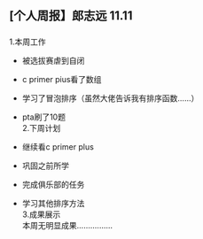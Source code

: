 ## [个人周报】郎志远 11.11
### 
1.本周工作
  
- 被选拔赛虐到自闭  
- c primer pius看了数组   
- 学习了冒泡排序（虽然大佬告诉我有排序函数......）   
- pta刷了10题   
2.下周计划 
 
-  继续看c primer plus  
- 巩固之前所学 
- 完成俱乐部的任务   
- 学习其他排序方法  
3.成果展示  
本周无明显成果................ 
